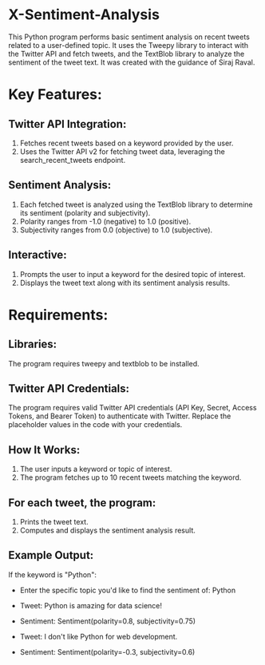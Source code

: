 # X-Sentiment-Analysis
This Python program performs basic sentiment analysis on recent tweets related to a user-defined topic. It uses the Tweepy library to interact with the Twitter API and fetch tweets, and the TextBlob library to analyze the sentiment of the tweet text. It was created with the guidance of Siraj Raval.

# Key Features:
## Twitter API Integration:
1. Fetches recent tweets based on a keyword provided by the user.
2. Uses the Twitter API v2 for fetching tweet data, leveraging the search_recent_tweets endpoint. 

## Sentiment Analysis:
1. Each fetched tweet is analyzed using the TextBlob library to determine its sentiment (polarity and subjectivity).
2. Polarity ranges from -1.0 (negative) to 1.0 (positive).
3. Subjectivity ranges from 0.0 (objective) to 1.0 (subjective).

## Interactive:
1. Prompts the user to input a keyword for the desired topic of interest.
2. Displays the tweet text along with its sentiment analysis results.

# Requirements:
## Libraries: 
The program requires tweepy and textblob to be installed. 

## Twitter API Credentials: 
The program requires valid Twitter API credentials (API Key, Secret, Access Tokens, and Bearer Token) to authenticate with Twitter. Replace the placeholder values in the code with your credentials.

## How It Works:
1. The user inputs a keyword or topic of interest.
2. The program fetches up to 10 recent tweets matching the keyword.

## For each tweet, the program:
1. Prints the tweet text.
2. Computes and displays the sentiment analysis result.

## Example Output:
If the keyword is "Python":

- Enter the specific topic you'd like to find the sentiment of: Python
- Tweet: Python is amazing for data science!
- Sentiment: Sentiment(polarity=0.8, subjectivity=0.75)

- Tweet: I don't like Python for web development.
- Sentiment: Sentiment(polarity=-0.3, subjectivity=0.6)
